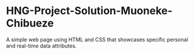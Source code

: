 # HNG-Project-Solution-Muoneke-Chibueze
A simple web page using HTML and CSS that showcases specific personal and real-time data attributes.
